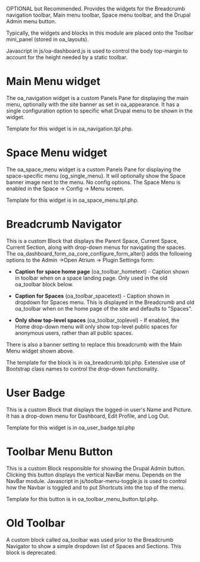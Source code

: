 OPTIONAL but Recommended. Provides the widgets for the Breadcrumb navigation
toolbar, Main menu toolbar, Space menu toolbar, and the Drupal Admin menu
button.

Typically, the widgets and blocks in this module are placed onto the Toolbar
mini_panel (stored in oa_layouts).

Javascript in js/oa-dashboard.js is used to control the body top-margin to
account for the height needed by a static toolbar.

Main Menu widget
================

The oa_navigation widget is a custom Panels Pane for displaying the main menu,
optionally with the site banner as set in oa_appearance.  It has a single
configuration option to specific what Drupal menu to be shown in the widget.

Template for this widget is in oa_navigation.tpl.php.

Space Menu widget
=================

The oa_space_menu widget is a custom Panels Pane for displaying the
space-specific menu (og_single_menu).  It will optionally show the Space banner
image next to the menu.  No config options.  The Space Menu is enabled in the
Space -> Config -> Menu screen.

Template for this widget is in oa_space_menu.tpl.php.

Breadcrumb Navigator
====================

This is a custom Block that displays the Parent Space, Current Space, Current
Section, along with drop-down menus for navigating the spaces.  The
oa_dashboard_form_oa_core_configure_form_alter() adds the following options to
the Admin ->Open Atrium -> Plugin Settings form:

- **Caption for space home page** (oa_toolbar_hometext) - Caption shown in toolbar
  when on a space landing page.  Only used in the old oa_toolbar block below.

- **Caption for Spaces** (oa_toolbar_spacetext) - Caption shown in dropdown for
  Spaces menu.  This is displayed in the Breadcrumb and old oa_toolbar when on the
  home page of the site and defaults to "Spaces".

- **Only show top-level spaces** (oa_toolbar_toplevel) - If enabled, the Home
  drop-down menu will only show top-level public spaces for anonymous users,
  rather than all public spaces.

There is also a banner setting to replace this breadcrumb with the Main Menu
widget shown above.

The template for the block is in oa_breadcrumb.tpl.php.  Extensive use of
Bootstrap class names to control the drop-down functionality.

User Badge
==========

This is a custom Block that displays the logged-in user's Name and Picture.  It
has a drop-down menu for Dashboard, Edit Profile, and Log Out.

Template for this widget is in oa_user_badge.tpl.php

Toolbar Menu Button
===================

This is a custom Block responsible for showing the Drupal Admin button.
Clicking this button displays the vertical NavBar menu.  Depends on the NavBar
module.  Javascript in js/toolbar-menu-toggle.js is used to control how the
Navbar is toggled and to put Shortcuts into the top of the menu.

Template for this button is in oa_toolbar_menu_button.tpl.php.

Old Toolbar
===========

A custom block called oa_toolbar was used prior to the Breadcrumb Navigator to
show a simple dropdown list of Spaces and Sections.  This block is deprecated.
